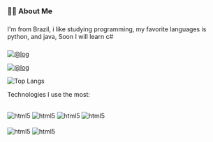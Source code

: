 
<h3 align="left">👩‍💻  About Me</h3>

###
<p align="left">I'm from  Brazil, i like studying programming, my favorite languages is python, and java, Soon I will learn c#</p>

###

[![@log](https://img.shields.io/badge/Gmail-D14836?style=for-the-badge&logo=gmail&logoColor=white)](jv6858375@gmail.com)

[![@log](https://img.shields.io/badge/LinkedIn-0077B5?style=for-the-badge&logo=linkedin&logoColor=white)](https://www.linkedin.com/in/jo%C3%A3o-vitor-48084b2b3)

![Top Langs](https://github-readme-stats.vercel.app/api/top-langs/?username=joao5435&hide_progress=false)

Technologies I use the most:
<div style = "display: inline_block"><br/>
<img align="center" alt="html5" src= https://img.shields.io/badge/Java-ED8B00?style=for-the-badge&logo=openjdk&logoColor=white />
<img align="center" alt="html5" src= https://img.shields.io/badge/Python-14354C?style=for-the-badge&logo=python&logoColor=white/>
<img align="center" alt="html5" src= https://img.shields.io/badge/HTML5-E34F26?style=for-the-badge&logo=html5&logoColor=white />
<img align="center" alt="html5" src= https://img.shields.io/badge/CSS3-1572B6?style=for-the-badge&logo=css3&logoColor=white/>
</div>


<div style = "display: inline_block"><br/>
<img align="center" alt="html5" src= https://img.shields.io/badge/MySQL-00000F?style=for-the-badge&logo=mysql&logoColor=white/>
<img align="center" alt="html5" src= https://img.shields.io/badge/MongoDB-4EA94B?style=for-the-badge&logo=mongodb&logoColor=white/>
</div>










